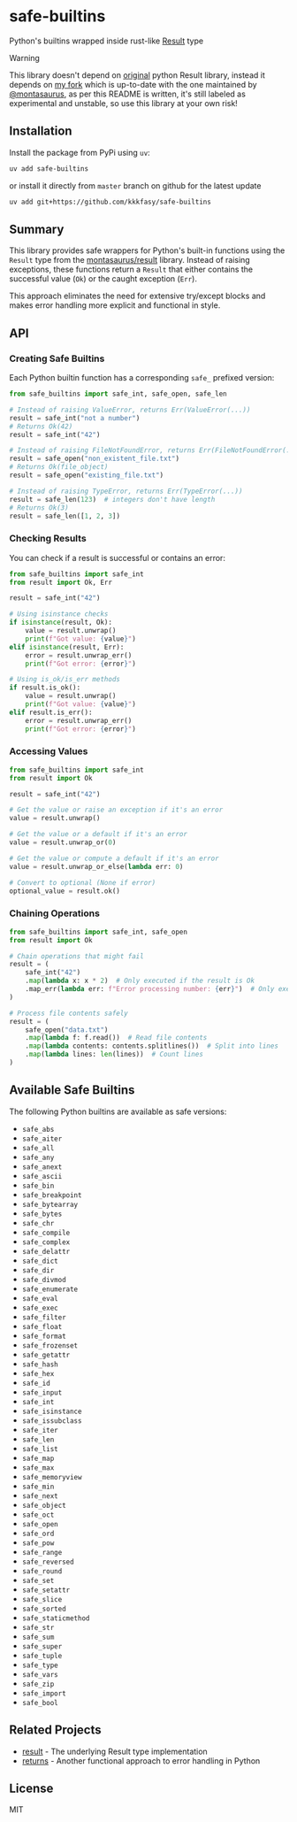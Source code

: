# safe-builtins

Python's builtins wrapped inside rust-like [Result](https://github.com/montasaurus/result) type

> [!WARNING]
> This library doesn't depend on [original](https://github.com/rustedpy/result) python Result library, instead it depends on [my fork](https://github.com/kkkfasya/result) which is up-to-date with the one maintained by [@montasaurus](https://github.com/montasaurus/result), as per this README is written, it's still labeled as experimental and unstable, so use this library at your own risk!

## Installation

Install the package from PyPi using `uv`:

```bash
uv add safe-builtins
```
or install it directly from `master` branch on github for the latest update

```bash
uv add git+https://github.com/kkkfasy/safe-builtins
```
## Summary

This library provides safe wrappers for Python's built-in functions using the `Result` type from the [montasaurus/result](https://github.com/montasaurus/result) library. Instead of raising exceptions, these functions return a `Result` that either contains the successful value (`Ok`) or the caught exception (`Err`).

This approach eliminates the need for extensive try/except blocks and makes error handling more explicit and functional in style.

## API

### Creating Safe Builtins

Each Python builtin function has a corresponding `safe_` prefixed version:

```python
from safe_builtins import safe_int, safe_open, safe_len

# Instead of raising ValueError, returns Err(ValueError(...))
result = safe_int("not a number")
# Returns Ok(42)
result = safe_int("42")

# Instead of raising FileNotFoundError, returns Err(FileNotFoundError(...))
result = safe_open("non_existent_file.txt")
# Returns Ok(file_object)
result = safe_open("existing_file.txt")

# Instead of raising TypeError, returns Err(TypeError(...))
result = safe_len(123)  # integers don't have length
# Returns Ok(3)
result = safe_len([1, 2, 3])
```

### Checking Results

You can check if a result is successful or contains an error:

```python
from safe_builtins import safe_int
from result import Ok, Err

result = safe_int("42")

# Using isinstance checks
if isinstance(result, Ok):
    value = result.unwrap()
    print(f"Got value: {value}")
elif isinstance(result, Err):
    error = result.unwrap_err()
    print(f"Got error: {error}")

# Using is_ok/is_err methods
if result.is_ok():
    value = result.unwrap()
    print(f"Got value: {value}")
elif result.is_err():
    error = result.unwrap_err()
    print(f"Got error: {error}")
```

### Accessing Values

```python
from safe_builtins import safe_int
from result import Ok

result = safe_int("42")

# Get the value or raise an exception if it's an error
value = result.unwrap()

# Get the value or a default if it's an error
value = result.unwrap_or(0)

# Get the value or compute a default if it's an error
value = result.unwrap_or_else(lambda err: 0)

# Convert to optional (None if error)
optional_value = result.ok()
```

### Chaining Operations

```python
from safe_builtins import safe_int, safe_open
from result import Ok

# Chain operations that might fail
result = (
    safe_int("42")
    .map(lambda x: x * 2)  # Only executed if the result is Ok
    .map_err(lambda err: f"Error processing number: {err}")  # Only executed if the result is Err
)

# Process file contents safely
result = (
    safe_open("data.txt")
    .map(lambda f: f.read())  # Read file contents
    .map(lambda contents: contents.splitlines())  # Split into lines
    .map(lambda lines: len(lines))  # Count lines
)
```

## Available Safe Builtins

The following Python builtins are available as safe versions:

- `safe_abs`
- `safe_aiter`
- `safe_all`
- `safe_any`
- `safe_anext`
- `safe_ascii`
- `safe_bin`
- `safe_breakpoint`
- `safe_bytearray`
- `safe_bytes`
- `safe_chr`
- `safe_compile`
- `safe_complex`
- `safe_delattr`
- `safe_dict`
- `safe_dir`
- `safe_divmod`
- `safe_enumerate`
- `safe_eval`
- `safe_exec`
- `safe_filter`
- `safe_float`
- `safe_format`
- `safe_frozenset`
- `safe_getattr`
- `safe_hash`
- `safe_hex`
- `safe_id`
- `safe_input`
- `safe_int`
- `safe_isinstance`
- `safe_issubclass`
- `safe_iter`
- `safe_len`
- `safe_list`
- `safe_map`
- `safe_max`
- `safe_memoryview`
- `safe_min`
- `safe_next`
- `safe_object`
- `safe_oct`
- `safe_open`
- `safe_ord`
- `safe_pow`
- `safe_range`
- `safe_reversed`
- `safe_round`
- `safe_set`
- `safe_setattr`
- `safe_slice`
- `safe_sorted`
- `safe_staticmethod`
- `safe_str`
- `safe_sum`
- `safe_super`
- `safe_tuple`
- `safe_type`
- `safe_vars`
- `safe_zip`
- `safe_import`
- `safe_bool`

## Related Projects

- [result](https://github.com/montasaurus/result) - The underlying Result type implementation
- [returns](https://github.com/dry-python/returns) - Another functional approach to error handling in Python

## License

MIT
